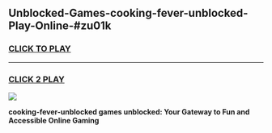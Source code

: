 
## Unblocked-Games-cooking-fever-unblocked-Play-Online-#zu01k
<h3>
<a href="https://premium.freeplayer.one?title=cooking-fever-unblocked&ref=24F">CLICK TO PLAY</a></h3>
<hr>

<h3>
<a href="https://premium.freeplayer.one?title=cooking-fever-unblocked&ref=24F">CLICK 2 PLAY</a>
  
</h3>

<a href="https://premium.freeplayer.one?title=cooking-fever-unblocked&ref=24F/"><img src="https://clearcache.store/games.png"></a>


**cooking-fever-unblocked games unblocked: Your Gateway to Fun and Accessible Online Gaming**
